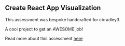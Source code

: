 ## Create React App Visualization

This assessment was bespoke handcrafted for cbradley3.

A cool project to get an AWESOME job!

Read more about this assessment [here](https://react.eogresources.com)
